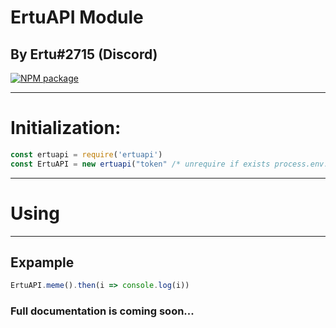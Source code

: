 # ErtuAPI Module
## By Ertu#2715 (Discord)
[![NPM package](https://nodei.co/npm/ertuapi.png?downloads=true&downloadRank=true&stars=true)](https://nodei.co/npm/ertuapi/)

***
# Initialization:
```js
const ertuapi = require('ertuapi')
const ErtuAPI = new ertuapi("token" /* unrequire if exists process.env.ErtuAPIkey*/, {/*baseURL: "URL" - if has a mirror or clone of this API*/})
```
***
# Using
***
## Expample
```js
ErtuAPI.meme().then(i => console.log(i))
```

### Full documentation is coming soon...
